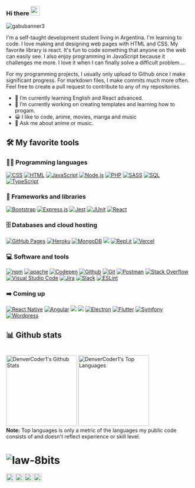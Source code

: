 ### Hi there <img src="https://media.giphy.com/media/hvRJCLFzcasrR4ia7z/giphy.gif" width="25px">
![gabubanner3](https://user-images.githubusercontent.com/47054908/163169935-c94f4c05-db08-4004-812a-4e3e7662c052.png)

I'm a self-taught development student living in Argentina.
I'm learning to code. I love making and designing web pages with HTML and CSS. My favorite library is react.
It's fun to code something that anyone on the web can easily see. I also enjoy programming in JavaScript because it challenges me more. I love it when I can finally solve a difficult problem....

For my programming projects, I usually only upload to Github once I make significant progress. For markdown files, I make commits much more often. Feel free to create a pull request to contribute to any of my repositories.

- 🌱 I’m currently learning English and React advanced.
- 🔭 I’m currently working on creating templates and learning how to progam.
- 😀 I like to code, anime, movies, manga and music
- 💬 Ask me about anime or music.

## 🛠️ My favorite tools

### 👨‍💻 Programming languages

<p>
    <a href="#"><img alt="CSS" src="https://img.shields.io/badge/CSS-1572B6.svg?logo=css3&logoColor=white"></a>
    <a href="#"><img alt="HTML" src="https://img.shields.io/badge/HTML-E34F26.svg?logo=html5&logoColor=white"></a>
    <a href="#"><img alt="JavaScript" src="https://img.shields.io/badge/JavaScript-111.svg?logo=javascript&logoColor=white"></a>
    <a href="#"><img alt="Node.js" src="https://img.shields.io/badge/Node.js-43853D.svg?logo=node.js&logoColor=white"></a>
    <a href="#"><img alt="PHP" src="https://img.shields.io/badge/PHP-777BB4.svg?logo=php&logoColor=white"></a>
    <a href="#"><img alt="SASS" src="https://img.shields.io/badge/Sass-hotpink.svg?logo=SASS&logoColor=white"></a>
    <a href="#"><img alt="SQL" src="https://custom-icon-badges.herokuapp.com/badge/SQL-025E8C.svg?logo=database&logoColor=white"></a>
    <a href="#"><img alt="TypeScript" src="https://img.shields.io/badge/TypeScript-007ACC.svg?logo=typescript&logoColor=white"></a>
</p>

### 🧰 Frameworks and libraries

<p>
    <a href="#"><img alt="Bootstrap" src="https://img.shields.io/badge/Bootstrap-7952B3.svg?logo=bootstrap&logoColor=white"></a>
    <a href="#"><img alt="Express.js" src="https://img.shields.io/badge/Express.js-404d59.svg?logo=express&logoColor=white"></a>
    <a href="#"><img alt="Jest" src="https://img.shields.io/badge/Jest-C21325.svg?logo=jest&logoColor=white"></a>
    <a href="#"><img alt="JUnit" src="https://custom-icon-badges.herokuapp.com/badge/JUnit-25A162.svg?logo=check-circle&logoColor=white"></a>
    <a href="#"><img alt="React" src="https://img.shields.io/badge/React-20232a.svg?logo=react&logoColor=%2361DAFB"></a>
</p>

### 🗄️ Databases and cloud hosting

<p>
    <a href="#"><img alt="GitHub Pages" src="https://img.shields.io/badge/GitHub%20Pages-327FC7.svg?logo=github&logoColor=white"></a>
    <a href="#"><img alt="Heroku" src="https://img.shields.io/badge/Heroku-430098.svg?logo=heroku&logoColor=white"></a>
    <a href="#"><img alt="MongoDB" src ="https://img.shields.io/badge/MongoDB-4ea94b.svg?logo=mongodb&logoColor=white"></a>
    <a href="#"><img src="https://img.shields.io/badge/-MySQL-F29111?style=flat-square&logo=MySQL&logoColor=white"/></a>
    <a href="#"><img alt="Repl.it" src="https://img.shields.io/badge/Repl.it-0D101E.svg?logo=Replit&logoColor=white"></a>
    <a href="#"><img alt="Vercel" src="https://img.shields.io/badge/Vercel-000000.svg?logo=vercel&logoColor=white"></a>
</p>


### 💻 Software and tools

<p>
    <a href="#"><img alt="npm" src="https://img.shields.io/badge/-NPM-CB3837?style=flat-square&logo=NPM&logoColor=white" ></a>
    <a href="#"><img alt="apache" src="https://img.shields.io/badge/-Apache-D22128?style=flat-square&logo=Apache&logoColor=white" ></a>
    <a href="#"><img alt="Codepen" src="https://img.shields.io/badge/Codepen-000000.svg?logo=codepen&logoColor=white"></a>
    <a href="#"><img alt="Github" src="https://img.shields.io/badge/-Github-181717?style=flat-square&logo=GitHub&logoColor=white"></a>
    <a href="#"><img alt="Git" src="https://img.shields.io/badge/Git-F05033.svg?logo=git&logoColor=white"></a>
    <a href="#"><img alt="Postman" src="https://img.shields.io/badge/Postman-FF6C37?logo=postman&logoColor=white"></a>
    <a href="#"><img alt="Stack Overflow" src="https://img.shields.io/badge/-Stack%20Overflow-FE7A16?logo=stack-overflow&logoColor=white"></a>
    <a href="#"><img alt="Visual Studio Code" src="https://img.shields.io/badge/Visual%20Studio%20Code-0078d7.svg?logo=visual-studio-code&logoColor=white"></a>
    <a href="#"><img alt="Jira" src="https://img.shields.io/badge/jira-111.svg?logo=jira&logoColor=white"></a>
    <a href="#"><img alt="Slack" src="https://img.shields.io/badge/-Slack-E01563?style=flat-square&logo=Slack&logoColor=white"></a>
    <a href="#"><img alt="ESLint" src="https://img.shields.io/badge/-ESLint-4B32C3?style=flat-square&logo=ESLint&logoColor=white"/></a>
</p>

### ➡️ Coming up

<p>
  <a href="#"><img alt="React Native" src="https://img.shields.io/badge/React%20Native-20232a.svg?logo=react&logoColor=%2361DAFB"></a>
  <a href="#"><img alt="Angular" src="https://img.shields.io/badge/Angular-111111.svg?logo=angular&logoColor=white"></a>
  <a href="#"><img src="https://img.shields.io/badge/-Vue.js-42B883?style=flat-square&logo=Vue.js&logoColor=white"></a>
  <a href="#"><img src="https://img.shields.io/badge/-Laravel-F55247?style=flat-square&logo=Laravel&logoColor=white"></a>
  <a href="#"><img alt="Electron" src="https://img.shields.io/badge/Electron-20232e.svg?logo=electron&logoColor=white"></a>
  <a href="#"><img alt="Flutter" src="https://img.shields.io/badge/Flutter-02569B.svg?logo=flutter&logoColor=white"></a>
  <a href="#"><img alt="Symfony" src="https://img.shields.io/badge/Symfony-111111.svg?logo=symfony&logoColor=white"></a>
  <a href="#"><img alt="Wordpress" src="https://img.shields.io/badge/Wordpress-21759B?logo=wordpress&logoColor=white"></a>
</p>

## 📊 Github stats

<!-- https://github.com/GABjTDev/github-readme-stats -->
  <br/>
    <a href="https://github.com/GABjTDev/github-readme-stats"><img alt="DenverCoder1's Github Stats" src="https://denvercoder1-github-readme-stats.vercel.app/api/?username=GABjTDev&show_icons=true&count_private=true&theme=react&hide_border=true&bg_color=1F222E&title_color=F85D7F&icon_color=F8D866" height="192px"/></a>
  <a href="https://github.com/GABjTDev/github-readme-stats"><img alt="DenverCoder1's Top Languages" src="https://github-readme-stats.vercel.app/api/top-langs/?username=GABjTDev&langs_count=8&layout=compact&theme=react&hide_border=true&bg_color=1F222E&title_color=F85D7F&icon_color=F8D866&hide=Jupyter%20Notebook" height="192px"/></a>
  <br/>
  <b>Note:</b> Top languages is only a metric of the languages my public code consists of and doesn't reflect experience or skill level.

# ![law-8bits](https://user-images.githubusercontent.com/47054908/163171862-2941185c-fd0f-47cc-8b4f-083c2cee8ed6.gif)
<a href="https://twitter.com/GABjTDev">
  <img align="left" alt="GABjTDev | Twitter" width="22px" src="https://raw.githubusercontent.com/peterthehan/peterthehan/master/assets/twitter.svg" />
</a>
<a href="https://www.linkedin.com/in/gabrielomarr/">
  <img align="left" alt="Gabriel LinkedIN" width="22px" src="https://raw.githubusercontent.com/peterthehan/peterthehan/master/assets/linkedin.svg" />
</a>
<a href="https://codepen.io/gabrielomarr">
  <img align="left" alt="Gabriel CodePen" width="22px" src="https://user-images.githubusercontent.com/47054908/163047235-cd88c22a-1c7f-4bbb-abfe-ba636092ef87.png" />
</a>
<a href="https://portfolio-gabrielomarr.vercel.app">
  <img align="left" alt="Gabriel portfolio" width="22px" src="https://user-images.githubusercontent.com/47054908/163048009-9f597a38-1960-4d38-a9d3-8d53c114ea0d.png" />
</a>
<!--
**GabrielOmarR/GabrielOmarR** is a ✨ _special_ ✨ repository because its `README.md` (this file) appears on your GitHub profile.

Here are some ideas to get you started:

- 🔭 I’m currently working on ...
- 🌱 I’m currently learning ...
- 👯 I’m looking to collaborate on ...
- 🤔 I’m looking for help with ...
- 💬 Ask me about ...
- 📫 How to reach me: ...
- 😄 Pronouns: ...
- ⚡ Fun fact: ...
-->
